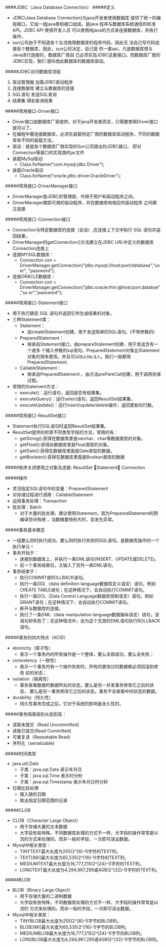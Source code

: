 
####JDBC（Java Database Connection）
#####定义
+ JDBC(Java Database  Connection)为java开发者使用数据库 提供了统一的编程接口，它由一组java类和接口组成。是java 程序与数据库系统通信的标准API。JDBC API 使得开发人员 可以使用纯java的方式来连接数据库，并执行操作。
+ sun公司由于不知道各个主流商用数据库的程序代码，因此无 法自己写代码连接各个数据库，因此，sun公司决定，自己提 供一套api，凡是数据库想与Java进行连接的，数据库厂商自 己必须实现JDBC这套接口。而数据库厂商的JDBC实现，我们 就叫他此数据库的数据库驱动。

#####JDBC访问数据库流程
1. 驱动管理器   加载JDBC驱动程序
2. 连接数据库   建立与数据库的连接
3. SQL语句     发送SQL查询
4. 结果集      得到查询结果

#####常用接口-Driver接口
+ Driver接口由数据库厂家提供，对于java开发者而言，只需要使用Driver接口就可以了。
+ 在编程中要连接数据库，必须先装载特定厂商的数据库驱动程序。不同的数据库有不同的装载方法。
+ 驱动：就是各个数据库厂商实现的Sun公司提出的JDBC接口。 即对Connection等接口的实现类的jar文件
+ 装载MySql驱动
  - Class.forName("com.mysql.jdbc.Driver");
+ 装载Oracle驱动
  - Class.forName("oracle.jdbc.driver.OracleDriver");

#####常用接口-DriverManager接口
+ DriverManager是JDBC的管理层，作用于用户和驱动程序之间。
+ DriverManager跟踪可用的驱动程序，并在数据库和相应的驱动程序 之间建立连接

#####常用接口-Connection接口
+ Connection与特定数据库的连接（会话）,在连接上下文中执行 SQL 语句并返回结果。
+ DriverManager的getConnection()方法建立在JDBC URL中定义的数据库Connection连接上
+ 连接MYSQL数据库：
  - Connection con = DriverManager.getConnection("jdbc:mysql://host:port/database","user", "password");
+ 连接ORACLE数据库：
  - Connection con = DriverManager.getConnection("jdbc:oracle:thin:@host:port:databse","us er","password");

#####常用接口-Statement接口
+ 用于执行静态 SQL 语句并返回它所生成结果的对象。
+ 三种Statement类：
  - Statement：
    - 由createStatement创建，用于发送简单的SQL语句。(不带参数的)
  - PreparedStatement：
    - 继承自Statement接口，由prepareStatement创建，用于发送含有一个或多 个输入参数的sql语句。PreparedStatement对象比Statement对象的效率更高，并且可以`防止SQL注入`。我们一般都用PreparedStatement.
  - CallableStatement：
    - 继承自PreparedStatement 。由方法prePareCall创建，用于调用存储过程。
+ 常用的Statement方法：
  - execute()：运行语句，返回是否有结果集。
  - executeQuery()：运行select语句，返回ResultSet结果集。
  - executeUpdate()：运行insert/update/delete操作，返回更新的行数。

#####常用接口-ResultSet接口
+ Statement执行SQL语句时返回ResultSet结果集。
+ ResultSet提供的检索不同类型字段的方法，常用的有：
  - getString():获得在数据库里是varchar、char等数据类型的对象。
  - getFloat():获得杂数据库里是Float类型的对象。
  - getDate():获得在数据库里面是Date类型的数据。
  - getBoolean():获得在数据库里面是Boolean类型的数据

#####依序关闭使用之对象及连接:
ResultSet Statement Connection

#####操作
+ 灵活指定SQL语句中的变量：PreparedStatement
+ 对存储过程进行调用：CallableStatement
+ 运用事务处理：Transaction
+ 批处理：Batch
  - 对于大量的批处理，建议使用Statement，因为PreparedStatement的预编译空间有限 ，当数据量特别大时，会发生异常。

#####事务基本概念
+ 一组要么同时执行成功，要么同时执行失败的SQL语句。是数据库操作的一个执行单元！
+ 事务开始于：
  - 连接到数据库上，并执行一条DML语句(INSERT、UPDATE或DELETE)。
  - 前一个事务结束后，又输入了另外一条DML语句。
+ 事务结束于：
  - 执行COMMIT或ROLLBACK语句。
  - 执行一条DDL（data definition language数据库定义语言）语句，例如CREATE TABLE语句；在这种情况下，会自动执行COMMIT语句。
  - 执行一条DCL（Data Control Language数据库控制语言）语句，例如GRANT语句；在这种情况下，会自动执行COMMIT语句。
  - 断开与数据库的连接。
  - 执行了一条DML（data manipulation language数据操纵语言）语句，该语句却失败了；在这种情况中，会为这个无效的DML语句执行ROLLBACK语句。

#####事务的四大特点（ACID）
+ atomicity（原子性）
  - 表示一个事务内的所有操作是一个整体，要么全部成功，要么全失败；
+ consistency（一致性）
  - 表示一个事务内有一个操作失败时，所有的更改过的数据都必须回滚到修改 前的状态；
+ isolation（隔离性）
  - 事务查看数据时数据所处的状态，要么是另一并发事务修改它之前的状态， 要么是另一事务修改它之后的状态，事务不会查看中间状态的数据。
+ durability（持久性）
  - 持久性事务完成之后，它对于系统的影响是永久性的。

#####事务隔离级别从低到高：
+ 读取未提交（Read Uncommitted)
+ 读取已提交(Read Committed)
+ 可重复读（Repeatable Read)
+ 序列化（serializable)

#####时间类型
 + java.util.Date
   - 子类：java.sql.Date              表示年月日
   - 子类：java.sql.Time              表示时分秒
   - 子类：java.sql.Timestamp    表示年月日时分秒
+ 日期比较处理
  - 插入随机日期
  - 取出指定日期范围的记录

#####CLOB
+ CLOB（Character Large Object）
  + 用于存储大量的文本数据
  + 大字段有些特殊，不同数据库处理的方式不一样，大字段的操作常常是以流的方式来处理的。而非一般的字段，一次即可读出数据。
+ Mysql中相关类型：
  - TINYTEXT最大长度为255(2^[8]–1)字符的TEXT列。
  - TEXT[(M)]最大长度为65,535(2^[16]–1)字符的TEXT列。
  - MEDIUMTEXT最大长度为16,777,215(2^[24]–1)字符的TEXT列。
  - LONGTEXT最大长度为4,294,967,295或4GB(2^[32]–1)字符的TEXT列。

#####BLOB
+ BLOB（Binary Large Object）
  - 用于存储大量的二进制数据
  - 大字段有些特殊，不同数据库处理的方式不一样，大字段的操作常常是以流的 方式来处理的。而非一般的字段，一次即可读出数据。
+ Mysql中相关类型：
  - TINYBLOB最大长度为255(2^[8]–1)字节的BLOB列。
  - BLOB[(M)]最大长度为65,535(2^[16]–1)字节的BLOB列。
  - MEDIUMBLOB最大长度为16,777,215(2^[24]–1)字节的BLOB列。
  - LONGBLOB最大长度为4,294,967,295或4GB(2^[32]–1)字节的BLOB列。
